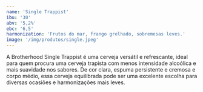 ```yaml
---
name: 'Single Trappist'
ibu: '30'
abv: '5,2%'
ebc: '6,5'
harmonization: 'Frutos do mar, frango grelhado, sobremesas leves.'
image: '/img/produtos/single.jpeg'
---
```

A Brotherhood Single Trappist é uma cerveja versátil e refrescante, ideal para quem procura uma cerveja trapista com menos intensidade alcoólica e mais suavidade nos sabores. De cor clara, espuma persistente e cremosa e corpo médio, essa cerveja equilibrada pode ser uma excelente escolha para diversas ocasiões e harmonizações mais leves.